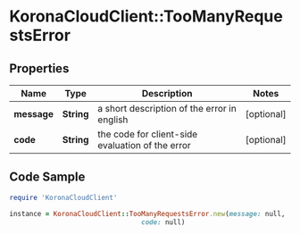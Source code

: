 # KoronaCloudClient::TooManyRequestsError

## Properties

Name | Type | Description | Notes
------------ | ------------- | ------------- | -------------
**message** | **String** | a short description of the error in english | [optional] 
**code** | **String** | the code for client-side evaluation of the error | [optional] 

## Code Sample

```ruby
require 'KoronaCloudClient'

instance = KoronaCloudClient::TooManyRequestsError.new(message: null,
                                 code: null)
```


